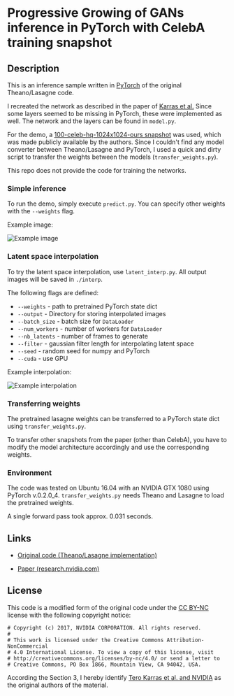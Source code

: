 # Progressive Growing of GANs inference in PyTorch with CelebA training snapshot


## Description
This is an inference sample written in [PyTorch](http://pytorch.org/) of the original Theano/Lasagne code.

I recreated the network as described in the paper of [Karras et al.](http://research.nvidia.com/publication/2017-10_Progressive-Growing-of) 
Since some layers seemed to be missing in PyTorch, these were implemented as well. 
The network and the layers can be found in `model.py`.

For the demo, a [100-celeb-hq-1024x1024-ours snapshot](https://drive.google.com/drive/folders/0B4qLcYyJmiz0bWJ5bHdKT0d6UXc) was used, which was made publicly available by the authors.
Since I couldn't find any model converter between Theano/Lasagne and PyTorch, I used a quick and dirty script to transfer the weights between the models (`transfer_weights.py`).

This repo does not provide the code for training the networks.

### Simple inference
To run the demo, simply execute `predict.py`.
You can specify other weights with the `--weights` flag.

Example image:

![Example image](https://raw.githubusercontent.com/ptrblck/prog_gans_pytorch_inference/master/example_small.png)


### Latent space interpolation
To try the latent space interpolation, use `latent_interp.py`.
All output images will be saved in `./interp`.

The following flags are defined:

  * `--weights` - path to pretrained PyTorch state dict
  * `--output` - Directory for storing interpolated images
  * `--batch_size` - batch size for `DataLoader`
  * `--num_workers` - number of workers for `DataLoader`
  * `--nb_latents` - number of frames to generate
  * `--filter` - gaussian filter length for interpolating latent space
  * `--seed` - random seed for numpy and PyTorch
  * `--cuda` - use GPU 

Example interpolation:

![Example interpolation](https://raw.githubusercontent.com/ptrblck/prog_gans_pytorch_inference/master/example_interp.gif)

### Transferring weights
The pretrained lasagne weights can be transferred to a PyTorch state dict using `transfer_weights.py`.

To transfer other snapshots from the paper (other than CelebA), you have to modify the model architecture accordingly and use the corresponding weights.

### Environment
The code was tested on Ubuntu 16.04 with an NVIDIA GTX 1080 using PyTorch v.0.2.0_4.
`transfer_weights.py` needs Theano and Lasagne to load the pretrained weights.

A single forward pass took approx. 0.031 seconds.


## Links

* [Original code (Theano/Lasagne implementation)](https://github.com/tkarras/progressive_growing_of_gans)

* [Paper (research.nvidia.com)](http://research.nvidia.com/publication/2017-10_Progressive-Growing-of)


## License

This code is a modified form of the original code under the [CC BY-NC](https://creativecommons.org/licenses/by-nc/4.0/legalcode) license with the following copyright notice:

```
# Copyright (c) 2017, NVIDIA CORPORATION. All rights reserved.
#
# This work is licensed under the Creative Commons Attribution-NonCommercial
# 4.0 International License. To view a copy of this license, visit
# http://creativecommons.org/licenses/by-nc/4.0/ or send a letter to
# Creative Commons, PO Box 1866, Mountain View, CA 94042, USA.
```

According the Section 3, I hereby identify [Tero Karras et al. and NVIDIA](https://github.com/tkarras) as the original authors of the material.


